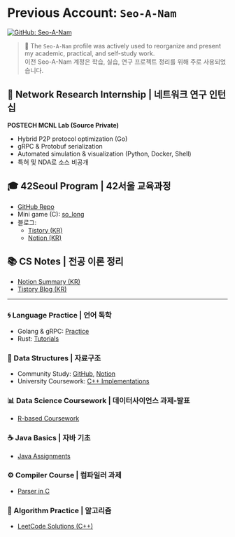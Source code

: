 # Previous Account: `Seo-A-Nam`  
[![GitHub: Seo-A-Nam](https://img.shields.io/badge/GitHub-Seo--A--Nam-181717?logo=github&style=flat-square)](https://github.com/Seo-A-Nam)

> 🔸 The `Seo-A-Nam` profile was actively used to reorganize and present my academic, practical, and self-study work.  
>  이전 Seo-A-Nam 계정은 학습, 실습, 연구 프로젝트 정리를 위해 주로 사용되었습니다.
  
## 🔬 Network Research Internship | 네트워크 연구 인턴십  
**POSTECH MCNL Lab (Source Private)**  
- Hybrid P2P protocol optimization (Go)  
- gRPC & Protobuf serialization  
- Automated simulation & visualization (Python, Docker, Shell)  
- 특허 및 NDA로 소스 비공개


## 🎓 42Seoul Program | 42서울 교육과정  
- [GitHub Repo](https://github.com/Seo-A-Nam/42Seoul)  
- Mini game (C): [so_long](https://github.com/Seo-A-Nam/42_so_long)  
- 블로그:  
  - [Tistory (KR)](https://nsa901.tistory.com/category/IT/42Seoul)  
  - [Notion (KR)](https://educated-tarsier-f16.notion.site/42Seoul-6f6e2c118e0349ceb6388f675d8bd09b?pvs=4)


## 📚 CS Notes | 전공 이론 정리  
- [Notion Summary (KR)](https://educated-tarsier-f16.notion.site/c7ee525768c7470a8f3117cb93a8bda6?pvs=4)  
- [Tistory Blog (KR)](https://nsa901.tistory.com/)

---

### 🌀 Language Practice | 언어 독학  
- Golang & gRPC: [Practice](https://github.com/Seo-A-Nam/ETC)  
- Rust: [Tutorials](https://github.com/Seo-A-Nam/RUST_practice)

### 🧱 Data Structures | 자료구조  
- Community Study: [GitHub](https://github.com/Seo-A-Nam/data_structure), [Notion](https://educated-tarsier-f16.notion.site/42-0bf133032f0043afade2a50541b6a48b?pvs=4)  
- University Coursework: [C++ Implementations](https://github.com/Seo-A-Nam/school_Data-Structure)

### 📊 Data Science Coursework | 데이터사이언스 과제-발표  
- [R-based Coursework](https://github.com/Seo-A-Nam/kau_data_science)

### ☕ Java Basics | 자바 기초  
- [Java Assignments](https://github.com/Seo-A-Nam/school-JAVA)

### ⚙️ Compiler Course | 컴파일러 과제  
- [Parser in C](https://github.com/Seo-A-Nam/kau-compiler)

### 🧠 Algorithm Practice | 알고리즘  
- [LeetCode Solutions (C++)](https://github.com/Seo-A-Nam/Study_pair/tree/main/senam)

